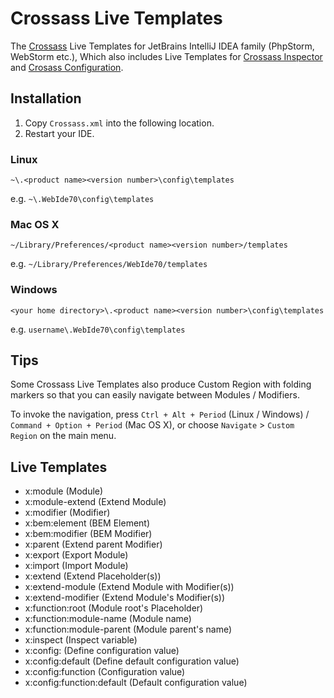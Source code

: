 # Crossass Live Templates

The [Crossass](https://github.com/whizark/crossass) Live Templates for JetBrains IntelliJ IDEA family (PhpStorm, WebStorm etc.),
Which also includes Live Templates for [Crossass Inspector](https://github.com/whizark/crossass-inspector) and [Crosass Configuration](https://github.com/whizark/crossass-configuration).

## Installation

 1. Copy `Crossass.xml` into the following location.
 2. Restart your IDE.

### Linux

`~\.<product name><version number>\config\templates`

e.g. `~\.WebIde70\config\templates`

### Mac OS X

`~/Library/Preferences/<product name><version number>/templates`

e.g. `~/Library/Preferences/WebIde70/templates`

### Windows

`<your home directory>\.<product name><version number>\config\templates`

e.g. `username\.WebIde70\config\templates`

## Tips

Some Crossass Live Templates also produce Custom Region with folding markers so that you can easily navigate between Modules / Modifiers.

To invoke the navigation, press `Ctrl + Alt + Period` (Linux / Windows) / `Command + Option + Period` (Mac OS X), or choose `Navigate` > `Custom Region` on the main menu.

## Live Templates

 * x:module (Module)
 * x:module-extend (Extend Module)
 * x:modifier (Modifier)
 * x:bem:element (BEM Element)
 * x:bem:modifier (BEM Modifier)
 * x:parent (Extend parent Modifier)
 * x:export (Export Module)
 * x:import (Import Module)
 * x:extend (Extend Placeholder(s))
 * x:extend-module (Extend Module with Modifier(s))
 * x:extend-modifier (Extend Module's Modifier(s))
 * x:function:root (Module root's Placeholder)
 * x:function:module-name (Module name)
 * x:function:module-parent (Module parent's name)
 * x:inspect (Inspect variable)
 * x:config: (Define configuration value)
 * x:config:default (Define default configuration value)
 * x:config:function (Configuration value)
 * x:config:function:default (Default configuration value)
